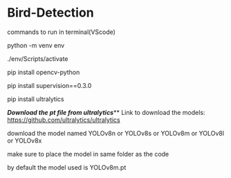 # Bird-Detection
commands to run in terminal(VScode)

python -m venv env

./env/Scripts/activate

pip install opencv-python

pip install supervision==0.3.0

pip install ultralytics


***************************Download the pt file from ultralytics*****************************
Link to download the models:
https://github.com/ultralytics/ultralytics

download the model named YOLOv8n or YOLOv8s or YOLOv8m or YOLOv8l or YOLOv8x

make sure to place the model in same folder as the code

by default the model used is YOLOv8m.pt 

